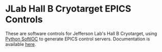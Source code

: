 JLab Hall B Cryotarget EPICS Controls
=====================================

These are software controls for Jefferson Lab's Hall B Cryotarget, using [Python SoftIOC](https://github.com/dls-controls/pythonSoftIOC) to generate EPICS control servers. Documentation is available [here](https://userweb.jlab.org/~jmaxwell/btarg/docs/).
